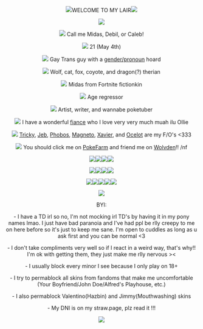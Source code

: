 <p align="center"><img src="https://64.media.tumblr.com/bda4e8b766d6f5aaa4f8505aea3ef0ea/4149a1d35ab9816c-e6/s75x75_c1/a63975ffe3f5a93c85d889c20ac683e9e2474b25.gif">WELCOME TO MY LAIR<img src="https://64.media.tumblr.com/4829d986f95e4abc1137b5e03991802e/4149a1d35ab9816c-cd/s75x75_c1/20fd0f71237bfd5c21a22d92ad23420c7fceaaa4.gif"></p>

<p align="center"><img src="https://cutekawaiiresources.wordpress.com/wp-content/uploads/2014/08/skulldivider.gif"></p>

<p align="center"><img src="https://i.imgur.com/T6A9CBa.png"> Call me Midas, Debil, or Caleb!</p>
<p align="center"><img src="https://i.imgur.com/egIEngZ.png"> 21 (May 4th)</p>
<p align="center"><img src="https://i.imgur.com/T6A9CBa.png"> Gay Trans guy with a <a href="https://pronouns.cc/@fr0g_b0n3s">gender/pronoun</a> hoard</p>
<p align="center"><img src="https://i.imgur.com/egIEngZ.png"> Wolf, cat, fox, coyote, and dragon(?) therian</p>
<p align="center"><img src="https://i.imgur.com/T6A9CBa.png"> Midas from Fortnite fictionkin </3</p>
<p align="center"><img src="https://i.imgur.com/egIEngZ.png"> Age regressor</p>
<p align="center"><img src="https://i.imgur.com/T6A9CBa.png"> Artist, writer, and wannabe poketuber</p>
<p align="center"><img src="https://i.imgur.com/egIEngZ.png"> I have a wonderful <a href="https://twitter.com/ForgetOleanders">fiance</a> who I love very very much muah ilu Ollie</p>
<p align="center"><img src="https://i.imgur.com/T6A9CBa.png"> <a href="https://madnesscombat.fandom.com/wiki/Tricky">Tricky</a>, <a href="https://madnesscombat.fandom.com/wiki/Jesus">Jeb</a>, <a href="https://madnesscombat.fandom.com/wiki/Phobos">Phobos</a>, <a href="https://marvelanimated.fandom.com/wiki/Magneto">Magneto</a>, <a href="https://marvelanimated.fandom.com/wiki/Professor_X">Xavier</a>, and <a href="https://metalgear.fandom.com/wiki/Revolver_Ocelot">Ocelot</a> are my F/O's <333</p>
<p align="center"><img src="https://i.imgur.com/egIEngZ.png"> You should click me on <a href="https://pfq.link/Minisempaicute">PokeFarm</a> and friend me on <a href="https://www.wolvden.com/profile/141696">Wolvden</a>!! /nf</p>
<p align="center"><a href="https://pokefarm.com/summary/r1yYs"><img src="https://pokefarm.com/image/plateform_svg/r1yYs"><a href="https://pokefarm.com/summary/r1yY7"><img src="https://pokefarm.com/image/plateform_svg/r1yY7"></a><a href="https://pokefarm.com/summary/P1rrR"><img src="https://pokefarm.com/image/plateform_svg/P1rrR"></a><a href="https://pokefarm.com/summary/PvJjc"><img src="https://pokefarm.com/image/plateform_svg/PvJjc"></a></p>
<p align="center"><a href="https://pokefarm.com/summary/mF9_6"><img src="https://pokefarm.com/image/plateform_svg/mF9_6"><a href="https://pokefarm.com/summary/rKmVJ"><img src="https://pokefarm.com/image/plateform_svg/rKmVJ"></a><a href="https://pokefarm.com/summary/Pv4Fs"><img src="https://pokefarm.com/image/plateform_svg/Pv4Fs"></a><a href="https://pokefarm.com/summary/rrqKV"><img src="https://pokefarm.com/image/plateform_svg/rrqKV"></a></p>
<p align="center"><a href="https://pfq.link/?JbYcK4"><img src="https://pokefarm.com/image/plateform_svg/JbYcK4"/></a><a href="https://pfq.link/?J0Mh79"><img src="https://pokefarm.com/image/plateform_svg/J0Mh79"/></a><a href="https://pfq.link/?Q-nyl"><img src="https://pokefarm.com/image/plateform_svg/Q-nyl"/></a><a href="https://pfq.link/?JbgPNZ"><img src="https://pokefarm.com/image/plateform_svg/JbgPNZ"/></a><a href="https://pfq.link/?J0Lzzh"><img src="https://pokefarm.com/image/plateform_svg/J0Lzzh"/></a></p>
  
<p align="center"><img src="https://cutekawaiiresources.wordpress.com/wp-content/uploads/2014/08/skulldivider.gif"></p> 

<p align="center">BYI:</p>
 <p align="center"> - I have a TD irl so no, I'm not mocking irl TD's by having it in my pony names lmao. I just have bad paranoia and I've had ppl be rlly creepy to me on here before so it's just to keep me sane. I'm open to cuddles as long as u ask first and you can be normal <3</p>
 <p align="center"> - I don't take compliments very well so if I react in a weird way, that's why!! I'm ok with getting them, they just make me rlly nervous ><</p>
 <p align="center"> - I usually block every minor I see because I only play on 18+</p>
 <p align="center"> - I try to permablock all skins from fandoms that make me uncomfortable (Your Boyfriend/John Doe/Alfred's Playhouse, etc.)</p>
 <p align="center"> - I also permablock Valentino(Hazbin) and Jimmy(Mouthwashing) skins</p>
 <p align="center"> - My DNI is on my straw.page, plz read it !!!</p>
<p align="center"><img src="https://external-media.spacehey.net/media/syus8JR7ncYewoeAY_-7VUmhUHSG28_RKKDOPMm6cdxw=/https://64.media.tumblr.com/6886c38f1328500fae851bebf96c8c8d/0849fa6899c3a334-9b/s540x810/a06c7e0342f4ec73f6ee8fa3c05346cfb696db5b.gifv">
</p>
